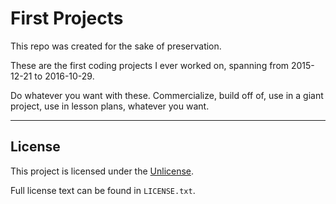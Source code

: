 # First Projects

This repo was created for the sake of preservation. 

These are the first coding projects I ever worked on, spanning from 2015-12-21 to 2016-10-29.

Do whatever you want with these. Commercialize, build off of, use in a giant project, use in lesson plans, whatever you want.

---

## License

This project is licensed under the [Unlicense](https://unlicense.org/).

Full license text can be found in `LICENSE.txt`.
